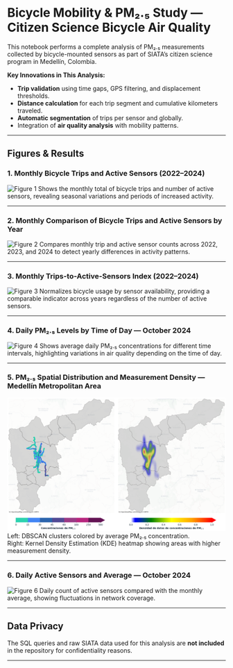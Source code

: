 # Bicycle Mobility & PM₂.₅ Study — Citizen Science Bicycle Air Quality

This notebook performs a complete analysis of PM₂.₅ measurements collected by bicycle-mounted sensors as part of SIATA’s citizen science program in Medellín, Colombia.  

**Key Innovations in This Analysis:**
- **Trip validation** using time gaps, GPS filtering, and displacement thresholds.
- **Distance calculation** for each trip segment and cumulative kilometers traveled.
- **Automatic segmentation** of trips per sensor and globally.
- Integration of **air quality analysis** with mobility patterns.

---

## Figures & Results

### 1. Monthly Bicycle Trips and Active Sensors (2022–2024)
![Figure 1](https://github.com/Alemontejo/CitizenScience_Bicycle_AirQuality/tree/main/BicycleMobility_PM25_Study)
Shows the monthly total of bicycle trips and number of active sensors, revealing seasonal variations and periods of increased activity.

---

### 2. Monthly Comparison of Bicycle Trips and Active Sensors by Year
![Figure 2](https://github.com/Alemontejo/CitizenScience_Bicycle_AirQuality/blob/main/BicycleMobility_PM25_Study/2.%20Monthly%20Comparison%20of%20Bicycle%20Trips%20and%20Active%20Sensors%20by%20Year%20(2022%E2%80%932024).png)
Compares monthly trip and active sensor counts across 2022, 2023, and 2024 to detect yearly differences in activity patterns.

---

### 3. Monthly Trips-to-Active-Sensors Index (2022–2024)
![Figure 3](https://github.com/Alemontejo/CitizenScience_Bicycle_AirQuality/blob/main/BicycleMobility_PM25_Study/3.%20Monthly%20Trips-to-Active-Sensors%20Index%20(2022%E2%80%932024).png)
Normalizes bicycle usage by sensor availability, providing a comparable indicator across years regardless of the number of active sensors.

---

### 4. Daily PM₂.₅ Levels by Time of Day — October 2024
![Figure 4](https://github.com/Alemontejo/CitizenScience_Bicycle_AirQuality/blob/main/BicycleMobility_PM25_Study/4.%20Daily%20PM2.5%20Levels%20by%20Time%20of%20Day%20%E2%80%94%20October%202024.png)
Shows average daily PM₂.₅ concentrations for different time intervals, highlighting variations in air quality depending on the time of day.

---

### 5. PM₂.₅ Spatial Distribution and Measurement Density — Medellín Metropolitan Area
![Figure 5](https://github.com/Alemontejo/CitizenScience_Bicycle_AirQuality/blob/main/BicycleMobility_PM25_Study/5.%20PM2.5%20Spatial%20Distribution%20and%20Measurement%20Density%20%E2%80%94%20Medelli%CC%81n%20Metropolitan%20Area.png)
Left: DBSCAN clusters colored by average PM₂.₅ concentration.  
Right: Kernel Density Estimation (KDE) heatmap showing areas with higher measurement density.

---

### 6. Daily Active Sensors and Average — October 2024
![Figure 6](https://github.com/Alemontejo/CitizenScience_Bicycle_AirQuality/blob/main/BicycleMobility_PM25_Study/6.%20Daily%20Active%20Sensors%20and%20Average%20%E2%80%94%20October%202024.png)
Daily count of active sensors compared with the monthly average, showing fluctuations in network coverage.

---

## Data Privacy
The SQL queries and raw SIATA data used for this analysis are **not included** in the repository for confidentiality reasons.

---


